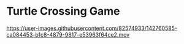# Turtle Crossing Game


https://user-images.githubusercontent.com/82574933/142760585-ca084453-b1c8-4879-9817-e53963f64ce2.mov

